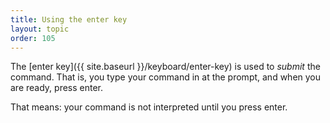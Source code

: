 ```yaml
---
title: Using the enter key
layout: topic
order: 105
---
```


The [enter key]({{ site.baseurl }}/keyboard/enter-key) is used to _submit_ the
command. That is, you type your command in at the prompt, and when you are
ready, press enter.

That means: your command is not interpreted until you press enter.

